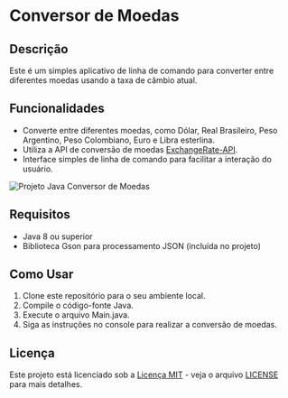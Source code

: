 # Conversor de Moedas

## Descrição
Este é um simples aplicativo de linha de comando para converter entre diferentes moedas usando a taxa de câmbio atual.

## Funcionalidades
- Converte entre diferentes moedas, como Dólar, Real Brasileiro, Peso Argentino, Peso Colombiano, Euro e Libra esterlina.
- Utiliza a API de conversão de moedas [ExchangeRate-API](https://www.exchangerate-api.com/).
- Interface simples de linha de comando para facilitar a interação do usuário.

![Projeto Java Conversor de Moedas](https://github.com/davidbrennerm/conversor_de-moedas_java/assets/80055694/bf9942f0-ab46-47c9-87c4-6cd23decb354)


## Requisitos
- Java 8 ou superior
- Biblioteca Gson para processamento JSON (incluída no projeto)

## Como Usar
1. Clone este repositório para o seu ambiente local.
2. Compile o código-fonte Java.
3. Execute o arquivo Main.java.
4. Siga as instruções no console para realizar a conversão de moedas.

## Licença
Este projeto está licenciado sob a [Licença MIT](https://opensource.org/licenses/MIT) - veja o arquivo [LICENSE](LICENSE) para mais detalhes.
